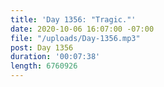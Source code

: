 ```yaml
---
title: 'Day 1356: "Tragic."'
date: 2020-10-06 16:07:00 -07:00
file: "/uploads/Day-1356.mp3"
post: Day 1356
duration: '00:07:38'
length: 6760926
---
```


